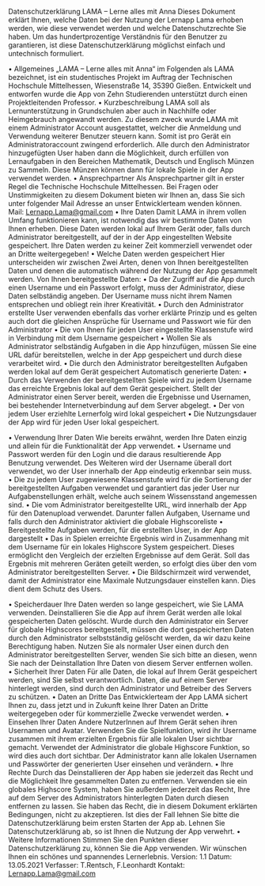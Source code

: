 Datenschutzerklärung LAMA – Lerne alles mit Anna
Dieses Dokument erklärt Ihnen, welche Daten bei der Nutzung der Lernapp Lama erhoben werden, wie diese verwendet werden und welche Datenschutzrechte Sie haben.
Um das hundertprozentige Verständnis für den Benutzer zu garantieren, ist diese Datenschutzerklärung möglichst einfach und untechnisch formuliert.

•	Allgemeines
„LAMA – Lerne alles mit Anna“ im Folgenden als LAMA bezeichnet, ist ein studentisches Projekt im Auftrag der Technischen Hochschule Mittelhessen, Wiesenstraße 14, 35390 Gießen. Entwickelt und entworfen wurde die App von Zehn Studierenden unterstützt durch einen Projektleitenden Professor.
•	Kurzbeschreibung
LAMA soll als Lernunterstützung in Grundschulen aber auch in Nachhilfe oder Heimgebrauch angewandt werden. Zu diesem zweck wurde LAMA mit einem Administrator Account ausgestattet, welcher die Anmeldung und Verwendung weiterer Benutzer steuern kann. Somit ist pro Gerät ein Administratoraccount zwingend erforderlich. Alle durch den Administrator hinzugefügten User haben dann die Möglichkeit, durch erfüllen von Lernaufgaben in den Bereichen Mathematik, Deutsch und Englisch Münzen zu Sammeln. Diese Münzen können dann für lokale Spiele in der App verwendet werden.
•	Ansprechpartner
Als Ansprechpartner gilt in erster Regel die Technische Hochschule Mittelhessen. Bei Fragen oder Unstimmigkeiten zu diesem Dokument bieten wir Ihnen an, dass Sie sich unter folgender Mail Adresse an unser Entwicklerteam wenden können.
Mail: Lernapp.Lama@gmail.com
•	Ihre Daten
Damit LAMA in ihrem vollen Umfang funktionieren kann, ist notwendig das wir bestimmte Daten von Ihnen erheben. Diese Daten werden lokal auf Ihrem Gerät oder, falls durch Administrator bereitgestellt, auf der in der App eingestellten Website gespeichert.
Ihre Daten werden zu keiner Zeit kommerziell verwendet oder an Dritte weitergegeben!
•	Welche Daten werden gespeichert
Hier unterscheiden wir zwischen Zwei Arten, denen von Ihnen bereitgestellten Daten und denen die automatisch während der Nutzung der App gesammelt werden.
Von Ihnen bereitgestellte Daten:
•	Da der Zugriff auf die App durch einen Username und ein Passwort erfolgt, muss der Administrator, diese Daten selbständig angeben. Der Username muss nicht ihrem Namen entsprechen und obliegt rein ihrer Kreativität. 
•	Durch den Administrator erstellte User verwenden ebenfalls das vorher erklärte Prinzip und es gelten auch dort die gleichen Ansprüche für Username und Passwort wie für den Administrator
•	Die von Ihnen für jeden User eingestellte Klassenstufe wird in Verbindung mit dem Username gespeichert
•	Wollen Sie als Administrator selbständig Aufgaben in die App hinzufügen, müssen Sie eine URL dafür bereitstellen, welche in der App gespeichert und durch diese verarbeitet wird.
•	Die durch den Administrator bereitgestellten Aufgaben werden lokal auf dem Gerät gespeichert
Automatisch generierte Daten:
•	Durch das Verwenden der bereitgestellten Spiele wird zu jedem Username das erreichte Ergebnis lokal auf dem Gerät gespeichert. Stellt der Administrator einen Server bereit, werden die Ergebnisse und Usernamen, bei bestehender Internetverbindung auf dem Server abgelegt.
•	Der von jedem User erziehlte Lernerfolg wird lokal gespeichert
•	Die Nutzungsdauer der App wird für jeden User lokal gespeichert.

•	Verwendung Ihrer Daten
Wie bereits erwähnt, werden Ihre Daten einzig und allein für die Funktionalität der App verwendet. 
•	Username und Passwort werden für den Login und die daraus resultierende App Benutzung verwendet. Des Weiteren wird der Username überall dort verwendet, wo der User innerhalb der App eindeutig erkennbar sein muss.
•	Die zu jedem User zugewiesene Klassenstufe wird für die Sortierung der bereitgestellten Aufgaben verwendet und garantiert das jeder User nur Aufgabenstellungen erhält, welche auch seinem Wissensstand angemessen sind.
•	Die vom Administrator bereitgestellte URL, wird innerhalb der App für den Datenupload verwendet. Darunter fallen Aufgaben, Username und falls durch den Administrator aktiviert die globale Highscoreliste
•	Bereitgestellte Aufgaben werden, für die erstellten User, in der App dargestellt 
•	Das in Spielen erreichte Ergebnis wird in Zusammenhang mit dem Username für ein lokales Highscore System gespeichert. Dieses ermöglicht den Vergleich der erzielten Ergebnisse auf dem Gerät. Soll das Ergebnis mit mehreren Geräten geteilt werden, so erfolgt dies über den vom Administrator bereitgestellten Server.
•	Die Bildschirmzeit wird verwendet, damit der Administrator eine Maximale Nutzungsdauer einstellen kann. Dies dient dem Schutz des Users.

•	Speicherdauer
Ihre Daten werden so lange gespeichert, wie Sie LAMA verwenden. Deinstallieren Sie die App auf ihrem Gerät werden alle lokal gespeicherten Daten gelöscht. 
Wurde durch den Administrator ein Server für globale Highscores bereitgestellt, müssen die dort gespeicherten Daten durch den Administrator selbstständig gelöscht werden, da wir dazu keine Berechtigung haben. Nutzen Sie als normaler User einen durch den Administrator bereitgestellten Server, wenden Sie sich bitte an diesen, wenn Sie nach der Deinstallation Ihre Daten von diesem Server entfernen wollen.
•	Sicherheit Ihrer Daten
Für alle Daten, die lokal auf Ihrem Gerät gespeichert werden, sind Sie selbst verantwortlich.
Daten, die auf einem Server hinterlegt werden, sind durch den Administrator und Betreiber des Servers zu schützen.
•	Daten an Dritte
Das Entwicklerteam der App LAMA sichert Ihnen zu, dass jetzt und in Zukunft keine Ihrer Daten an Dritte weitergegeben oder für kommerzielle Zwecke verwendet werden.
•	Einsehen Ihrer Daten
Andere NutzerInnen auf Ihrem Gerät sehen ihren Usernamen und Avatar. Verwenden Sie die Spielfunktion, wird ihr Username zusammen mit ihrem erzielten Ergebnis für alle lokalen User sichtbar gemacht. Verwendet der Administrator die globale Highscore Funktion, so wird dies auch dort sichtbar.
Der Administrator kann alle lokalen Usernamen und Passwörter der generierten User einsehen und verändern.
•	Ihre Rechte
Durch das Deinstallieren der App haben sie jederzeit das Recht und die Möglichkeit Ihre gesammelten Daten zu entfernen. Verwenden sie ein globales Highscore System, haben Sie außerdem jederzeit das Recht, Ihre auf dem Server des Administrators hinterlegten Daten durch diesen entfernen zu lassen.
Sie haben das Recht, die in diesem Dokument erklärten Bedingungen, nicht zu akzeptieren. Ist dies der Fall lehnen Sie bitte die Datenschutzerklärung beim ersten Starten der App ab. Lehnen Sie Datenschutzerklärung ab, so ist Ihnen die Nutzung der App verwehrt. 
•	Weitere Informationen
Stimmen Sie den Punkten dieser Datenschutzerklärung zu, können Sie die App verwenden. Wir wünschen Ihnen ein schönes und spannendes Lernerlebnis.
Version: 1.1
Datum: 13.05.2021
Verfasser: T.Rentsch, F.Leonhardt
Kontakt: Lernapp.Lama@gmail.com
